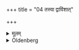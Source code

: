 +++
title = "04 तस्या द्वाविंशात्"

+++

<details><summary>मूलम्</summary>

तस्या द्वाविंशात् ४
</details>

<details><summary>Oldenberg</summary>

4. For him (the time has not passed) until the twenty-second.
</details>
